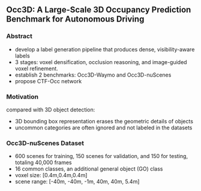 ## Occ3D: A Large-Scale 3D Occupancy Prediction Benchmark for Autonomous Driving
### Abstract
- develop a label generation pipeline that produces dense, visibility-aware labels
- 3 stages: voxel densification, occlusion reasoning, and image-guided voxel refinement.
- establish 2 benchmarks: Occ3D-Waymo and Occ3D-nuScenes
- propose CTF-Occ network


### Motivation
compared with 3D object detection:
- 3D bounding box representation erases the geometric details of objects
- uncommon categories are often ignored and not labeled in the datasets

### Occ3D-nuScenes Dataset
- 600 scenes for training, 150 scenes for validation, and 150 for testing, totaling 40,000 frames
- 16 common classes, an additional general object (GO) class
- voxel size: [0.4m,0.4m,0.4m]
- scene range: [-40m, -40m, -1m, 40m, 40m, 5.4m]

